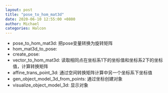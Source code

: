 ```yaml
---
layout: post
title: "pose_to_hom_mat3d"
date: 2020-06-10 12:55:00 +0800
author: Michael
categories: Halcon
---
```


- pose_to_hom_mat3d: 把pose变量转换为旋转矩阵
- hom_mat3d_to_pose: 
- create_pose: 
- vector_to_hom_mat3d: 读取相同点在坐标系1下的坐标值和坐标系2下的坐标值，计算转换矩阵
- affine_trans_point_3d: 通过空间转换矩阵计算中另一个坐标系下坐标值
- gen_object_model_3d_from_points: 通过坐标创建对象
- visualize_object_model_3d: 显示对象
